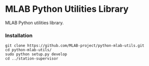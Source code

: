 MLAB Python Utilities Library
=============================

MLAB Python utilities library.

### Installation 

    git clone https://github.com/MLAB-project/python-mlab-utils.git
    cd python-mlab-utils/
    sudo python setup.py develop
    cd ../station-supervisor
